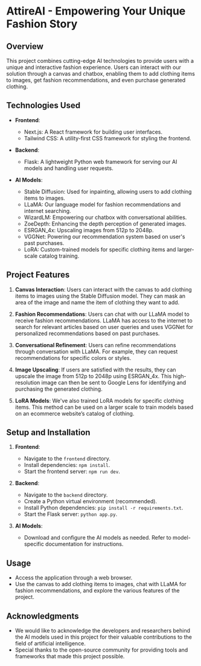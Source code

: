 # AttireAI - Empowering Your Unique Fashion Story

## Overview

This project combines cutting-edge AI technologies to provide users with a unique and interactive fashion experience. Users can interact with our solution through a canvas and chatbox, enabling them to add clothing items to images, get fashion recommendations, and even purchase generated clothing.

## Technologies Used

- **Frontend**:
  - Next.js: A React framework for building user interfaces.
  - Tailwind CSS: A utility-first CSS framework for styling the frontend.

- **Backend**:
  - Flask: A lightweight Python web framework for serving our AI models and handling user requests.

- **AI Models**:
  - Stable Diffusion: Used for inpainting, allowing users to add clothing items to images.
  - LLaMA: Our language model for fashion recommendations and internet searching.
  - WizardLM: Empowering our chatbox with conversational abilities.
  - ZoeDepth: Enhancing the depth perception of generated images.
  - ESRGAN_4x: Upscaling images from 512p to 2048p.
  - VGGNet: Powering our recommendation system based on user's past purchases.
  - LoRA: Custom-trained models for specific clothing items and larger-scale catalog training.

## Project Features

1. **Canvas Interaction**: Users can interact with the canvas to add clothing items to images using the Stable Diffusion model. They can mask an area of the image and name the item of clothing they want to add.

2. **Fashion Recommendations**: Users can chat with our LLaMA model to receive fashion recommendations. LLaMA has access to the internet to search for relevant articles based on user queries and uses VGGNet for personalized recommendations based on past purchases.

3. **Conversational Refinement**: Users can refine recommendations through conversation with LLaMA. For example, they can request recommendations for specific colors or styles.

4. **Image Upscaling**: If users are satisfied with the results, they can upscale the image from 512p to 2048p using ESRGAN_4x. This high-resolution image can then be sent to Google Lens for identifying and purchasing the generated clothing.

5. **LoRA Models**: We've also trained LoRA models for specific clothing items. This method can be used on a larger scale to train models based on an ecommerce website’s catalog of clothing.

## Setup and Installation

1. **Frontend**:
   - Navigate to the `frontend` directory.
   - Install dependencies: `npm install`.
   - Start the frontend server: `npm run dev`.

2. **Backend**:
   - Navigate to the `backend` directory.
   - Create a Python virtual environment (recommended).
   - Install Python dependencies: `pip install -r requirements.txt`.
   - Start the Flask server: `python app.py`.

3. **AI Models**:
   - Download and configure the AI models as needed. Refer to model-specific documentation for instructions.

## Usage

- Access the application through a web browser.
- Use the canvas to add clothing items to images, chat with LLaMA for fashion recommendations, and explore the various features of the project.

## Acknowledgments

- We would like to acknowledge the developers and researchers behind the AI models used in this project for their valuable contributions to the field of artificial intelligence.
- Special thanks to the open-source community for providing tools and frameworks that made this project possible.
